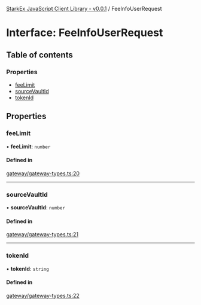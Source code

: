 [StarkEx JavaScript Client Library - v0.0.1](../README.md) / FeeInfoUserRequest

# Interface: FeeInfoUserRequest

## Table of contents

### Properties

- [feeLimit](FeeInfoUserRequest.md#feelimit)
- [sourceVaultId](FeeInfoUserRequest.md#sourcevaultid)
- [tokenId](FeeInfoUserRequest.md#tokenid)

## Properties

### feeLimit

• **feeLimit**: `number`

#### Defined in

[gateway/gateway-types.ts:20](https://github.com/starkware-industries/starkex-clientlib-js/blob/c509284/src/lib/gateway/gateway-types.ts#L20)

---

### sourceVaultId

• **sourceVaultId**: `number`

#### Defined in

[gateway/gateway-types.ts:21](https://github.com/starkware-industries/starkex-clientlib-js/blob/c509284/src/lib/gateway/gateway-types.ts#L21)

---

### tokenId

• **tokenId**: `string`

#### Defined in

[gateway/gateway-types.ts:22](https://github.com/starkware-industries/starkex-clientlib-js/blob/c509284/src/lib/gateway/gateway-types.ts#L22)
